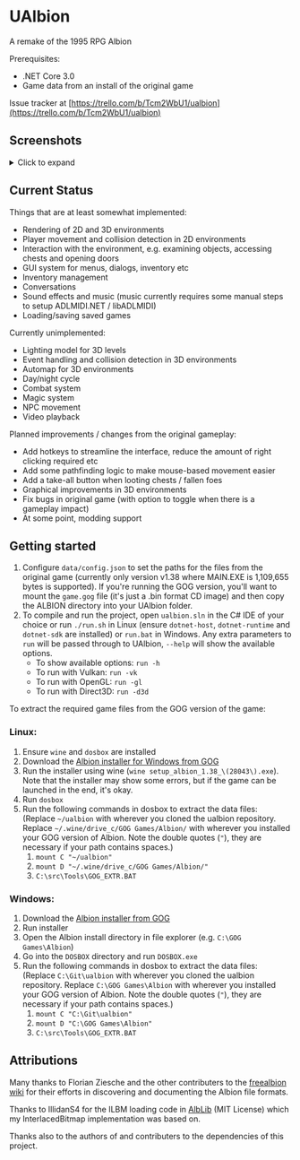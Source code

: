 # UAlbion
A remake of the 1995 RPG Albion 

Prerequisites: 
* .NET Core 3.0
* Game data from an install of the original game

Issue tracker at [https://trello.com/b/Tcm2WbU1/ualbion](https://trello.com/b/Tcm2WbU1/ualbion)

## Screenshots
<details>
  <summary>Click to expand</summary>

  ![Example Screenshot 1](/data/Screenshots/1_FirstLevel.png?raw=true)
  ![Example Screenshot 2](/data/Screenshots/2_3DWorld.png?raw=true)
  ![Example Screenshot 3](/data/Screenshots/3_Outdoors.png?raw=true)
  ![Example Screenshot 4](/data/Screenshots/4_Inventory.png?raw=true)
  ![Example Screenshot 5](/data/Screenshots/5_MainMenu.png?raw=true)
</details>

## Current Status

Things that are at least somewhat implemented:
- Rendering of 2D and 3D environments
- Player movement and collision detection in 2D environments
- Interaction with the environment, e.g. examining objects, accessing chests and opening doors
- GUI system for menus, dialogs, inventory etc
- Inventory management
- Conversations
- Sound effects and music (music currently requires some manual steps to setup ADLMIDI.NET / libADLMIDI)
- Loading/saving saved games

Currently unimplemented:
- Lighting model for 3D levels
- Event handling and collision detection in 3D environments
- Automap for 3D environments
- Day/night cycle
- Combat system
- Magic system
- NPC movement
- Video playback

Planned improvements / changes from the original gameplay:
- Add hotkeys to streamline the interface, reduce the amount of right clicking required etc
- Add some pathfinding logic to make mouse-based movement easier
- Add a take-all button when looting chests / fallen foes
- Graphical improvements in 3D environments
- Fix bugs in original game (with option to toggle when there is a gameplay impact)
- At some point, modding support

## Getting started

1. Configure `data/config.json` to set the paths for the files from the original game (currently only version v1.38 where MAIN.EXE is 1,109,655 bytes is supported). If you're running the GOG version, you'll want to mount the `game.gog` file (it's just a .bin format CD image) and then copy the ALBION directory into your UAlbion folder.
1. To compile and run the project, open `ualbion.sln` in the C# IDE of your choice or run `./run.sh` in Linux (ensure `dotnet-host`, `dotnet-runtime` and `dotnet-sdk` are installed) or `run.bat` in Windows. Any extra parameters to `run` will be passed through to UAlbion, `--help` will show the available options.
    - To show available options: `run -h`
    - To run with Vulkan: `run -vk`
    - To run with OpenGL: `run -gl`
    - To run with Direct3D: `run -d3d`

To extract the required game files from the GOG version of the game:

### Linux:
1. Ensure `wine` and `dosbox` are installed
1. Download the [Albion installer for Windows from GOG](https://www.gog.com/game/albion)
1. Run the installer using wine (`wine setup_albion_1.38_\(28043\).exe`). Note that the installer may show some errors, but if the game can be launched in the end, it's okay.
1. Run `dosbox`
1. Run the following commands in dosbox to extract the data files: (Replace `~/ualbion` with wherever you cloned the ualbion repository. Replace `~/.wine/drive_c/GOG Games/Albion/` with wherever you installed your GOG version of Albion. Note the double quotes (`"`), they are necessary if your path contains spaces.)
    1. `mount C "~/ualbion"`
    1. `mount D "~/.wine/drive_c/GOG Games/Albion/"`
    1. `C:\src\Tools\GOG_EXTR.BAT`

### Windows:
1. Download the [Albion installer from GOG](https://www.gog.com/game/albion)
1. Run installer
1. Open the Albion install directory in file explorer (e.g. `C:\GOG Games\Albion`)
1. Go into the `DOSBOX` directory and run `DOSBOX.exe`
1. Run the following commands in dosbox to extract the data files: (Replace `C:\Git\ualbion` with wherever you cloned the ualbion repository. Replace `C:\GOG Games\Albion` with wherever you installed your GOG version of Albion. Note the double quotes (`"`), they are necessary if your path contains spaces.)
    1. `mount C "C:\Git\ualbion"`
    1. `mount D "C:\GOG Games\Albion"`
    1. `C:\src\Tools\GOG_EXTR.BAT`

## Attributions
Many thanks to Florian Ziesche and the other contributers to the [freealbion wiki](https://github.com/freealbion/freealbion/wiki) for their efforts in discovering and documenting the Albion file formats.

Thanks to IllidanS4 for the ILBM loading code in [AlbLib](https://github.com/IllidanS4/AlbLib) (MIT License) which my InterlacedBitmap implementation was based on.

Thanks also to the authors of and contributers to the dependencies of this project.

